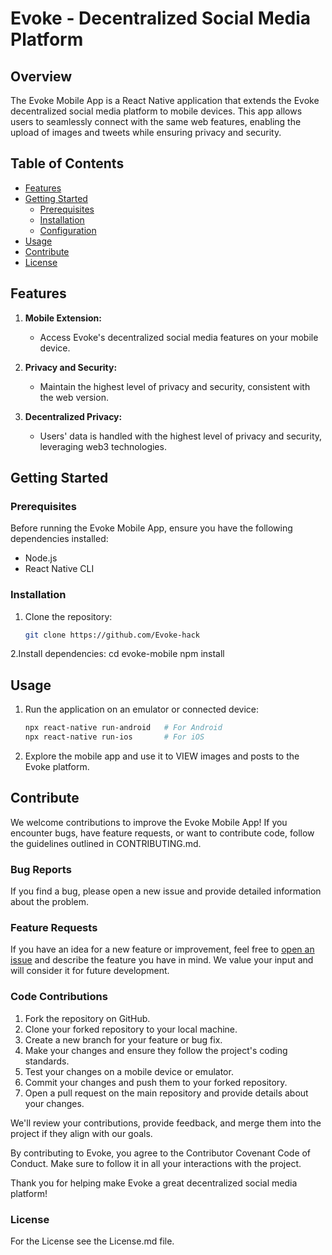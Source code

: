 # Evoke - Decentralized Social Media Platform

## Overview

The Evoke Mobile App is a React Native application that extends the Evoke decentralized social media platform to mobile devices. This app allows users to seamlessly connect with the same web features, enabling the upload of images and tweets while ensuring privacy and security.

## Table of Contents
- [Features](#features)
- [Getting Started](#getting-started)
  - [Prerequisites](#prerequisites)
  - [Installation](#installation)
  - [Configuration](#configuration)
- [Usage](#usage)
- [Contribute](#contribute)
- [License](#license)

## Features

1. **Mobile Extension:**
      - Access Evoke's decentralized social media features on your mobile device.

3. **Privacy and Security:**
   - Maintain the highest level of privacy and security, consistent with the web version.

4. **Decentralized Privacy:**
   - Users' data is handled with the highest level of privacy and security, leveraging web3 technologies.

## Getting Started

### Prerequisites

Before running the Evoke Mobile App, ensure you have the following dependencies installed:
- Node.js
- React Native CLI

### Installation

1. Clone the repository:
   ```bash
   git clone https://github.com/Evoke-hack

2.Install dependencies: 
   cd evoke-mobile
   npm install
   
## Usage

   1. Run the application on an emulator or connected device:
      ```bash  
      npx react-native run-android   # For Android
      npx react-native run-ios       # For iOS

  2. Explore the mobile app and use it to VIEW images and posts to the Evoke platform.

## Contribute

We welcome contributions to improve the Evoke Mobile App! If you encounter bugs, have feature requests, or want to contribute code, follow the guidelines outlined in CONTRIBUTING.md.

### Bug Reports

If you find a bug, please open a new issue and provide detailed information about the problem.
### Feature Requests

If you have an idea for a new feature or improvement, feel free to [open an issue](https://github.com/Evoke-hack) and describe the feature you have in mind. We value your input and will consider it for future development.

### Code Contributions

1. Fork the repository on GitHub.
2. Clone your forked repository to your local machine.
3. Create a new branch for your feature or bug fix.
4. Make your changes and ensure they follow the project's coding standards.
5. Test your changes on a mobile device or emulator.
6. Commit your changes and push them to your forked repository.
7. Open a pull request on the main repository and provide details about your changes.
  
  We'll review your contributions, provide feedback, and merge them into the project if they align with our goals.

  By contributing to Evoke, you agree to the Contributor Covenant Code of Conduct. Make sure to follow it in all your interactions with the project.

  Thank you for helping make Evoke a great decentralized social media platform!


### License

  For the License see the License.md file.
